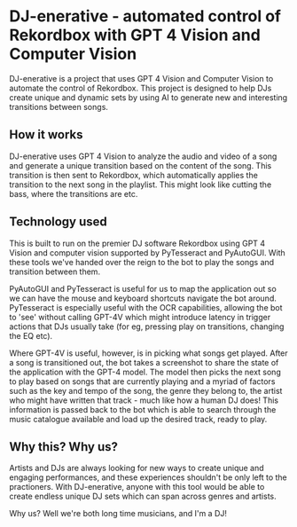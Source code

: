 # DJ-enerative - automated control of Rekordbox with GPT 4 Vision and Computer Vision

DJ-enerative is a project that uses GPT 4 Vision and Computer Vision to automate the control of Rekordbox. This project is designed to help DJs create unique and dynamic sets by using AI to generate new and interesting transitions between songs.

## How it works

DJ-enerative uses GPT 4 Vision to analyze the audio and video of a song and generate a unique transition based on the content of the song. This transition is then sent to Rekordbox, which automatically applies the transition to the next song in the playlist. This might look like cutting the bass, where the transitions are etc.

## Technology used

This is built to run on the premier DJ software Rekordbox using GPT 4 Vision and computer vision supported by PyTesseract and PyAutoGUI. With these tools we've handed over the reign to the bot to play the songs and transition between them.

PyAutoGUI and PyTesseract is useful for us to map the application out so we can have the mouse and keyboard shortcuts navigate the bot around. PyTesseract is especially useful with the OCR capabilities, allowing the bot to 'see' without calling GPT-4V which might introduce latency in trigger actions that DJs usually take (for eg, pressing play on transitions, changing the EQ etc).

Where GPT-4V is useful, however, is in picking what songs get played. After a song is transitioned out, the bot takes a screenshot to share the state of the application with the GPT-4 model. The model then picks the next song to play based on songs that are currently playing and a myriad of factors such as the key and tempo of the song, the genre they belong to, the artist who might have written that track - much like how a human DJ does! This information is passed back to the bot which is able to search through the music catalogue available and load up the desired track, ready to play.

## Why this? Why us?

Artists and DJs are always looking for new ways to create unique and engaging performances, and these experiences shouldn't be only left to the practioners. With DJ-enerative, anyone with this tool would be able to create endless unique DJ sets which can span across genres and artists.

Why us? Well we're both long time musicians, and I'm a DJ!
